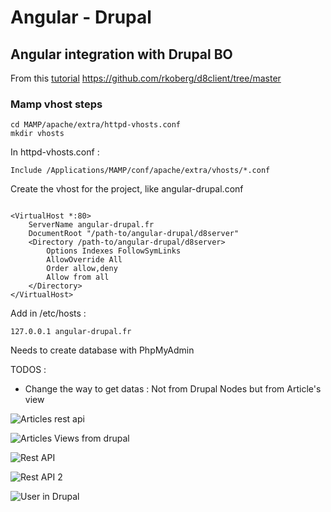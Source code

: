 # Angular - Drupal

## Angular integration with Drupal BO

From this [tutorial](http://www.koberg.com/2014/06/08/headless-drupal-8-and-angularjs-theme-separation-of-concerns/)
https://github.com/rkoberg/d8client/tree/master


### Mamp vhost steps


```shell
cd MAMP/apache/extra/httpd-vhosts.conf
mkdir vhosts
```
In httpd-vhosts.conf :
```shell
Include /Applications/MAMP/conf/apache/extra/vhosts/*.conf
```

Create the vhost for the project, like angular-drupal.conf
```shell

<VirtualHost *:80>
    ServerName angular-drupal.fr
    DocumentRoot "/path-to/angular-drupal/d8server"
    <Directory /path-to/angular-drupal/d8server>
    	Options Indexes FollowSymLinks
        AllowOverride All
        Order allow,deny
        Allow from all
    </Directory>
</VirtualHost>

```

Add in /etc/hosts :

```shell
127.0.0.1 angular-drupal.fr
```

Needs to create database with PhpMyAdmin

TODOS :

- Change the way to get datas : Not from Drupal Nodes but from Article's view

[articlesrest]: https://github.com/AntoineCharbonnier/angular-drupal/ressources/articlesrest.png
[articlesview]: https://github.com/AntoineCharbonnier/angular-drupal/ressources/articlesview.png
[rest]: https://github.com/AntoineCharbonnier/angular-drupal/ressources/rest.png
[rest2]: https://github.com/AntoineCharbonnier/angular-drupal/ressources/rest2.png
[user]: https://github.com/AntoineCharbonnier/angular-drupal/ressources/user.png


![Articles rest api][articlesrest]

![Articles Views from drupal][articlesview]

![Rest API][rest]

![Rest API 2][rest2]

![User in Drupal][user]
